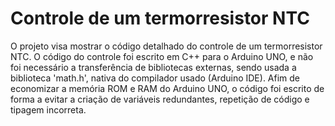 # Controle de um termorresistor NTC

  O projeto visa mostrar o código detalhado do controle de um termorresistor NTC. O código do controle foi escrito em C++ para o Arduino UNO, e não foi necessário a transferência de bibliotecas externas, sendo usada a biblioteca 'math.h', nativa do compilador usado (Arduino IDE). 
  Afim de economizar a memória ROM e RAM do Arduino UNO, o código foi escrito de forma a evitar a criação de variáveis redundantes, repetição de código e tipagem incorreta.

